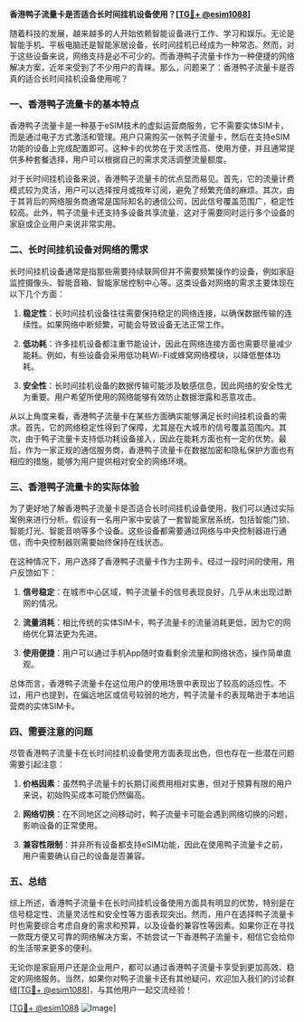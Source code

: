 **香港鸭子流量卡是否适合长时间挂机设备使用？[[TG💪+ @esim1088](https://t.me/s/esim1088)]**

随着科技的发展，越来越多的人开始依赖智能设备进行工作、学习和娱乐。无论是智能手机、平板电脑还是智能家居设备，长时间挂机已经成为一种常态。然而，对于这些设备来说，网络支持是必不可少的。而香港鸭子流量卡作为一种便捷的网络解决方案，近年来受到了不少用户的青睐。那么，问题来了：香港鸭子流量卡是否真的适合长时间挂机设备使用呢？

### 一、香港鸭子流量卡的基本特点

香港鸭子流量卡是一种基于eSIM技术的虚拟运营商服务，它不需要实体SIM卡，而是通过电子方式激活和管理。用户只需购买一张鸭子流量卡，然后在支持eSIM功能的设备上完成配置即可。这种卡的优势在于灵活性高、使用方便，并且通常提供多种套餐选择，用户可以根据自己的需求灵活调整流量额度。

对于长时间挂机设备来说，香港鸭子流量卡的优点显而易见。首先，它的流量计费模式较为灵活，用户可以选择按月或按年订阅，避免了频繁充值的麻烦。其次，由于其背后的网络服务商通常是国际知名的通信公司，因此信号覆盖范围广，稳定性较高。此外，鸭子流量卡还支持多设备共享流量，这对于需要同时运行多个设备的家庭或企业用户来说非常实用。

### 二、长时间挂机设备对网络的需求

长时间挂机设备通常是指那些需要持续联网但并不需要频繁操作的设备，例如家庭监控摄像头、智能音箱、智能家居控制中心等。这类设备对网络的需求主要体现在以下几个方面：

1. **稳定性**：长时间挂机设备往往需要保持稳定的网络连接，以确保数据传输的连续性。如果网络中断频繁，可能会导致设备无法正常工作。
   
2. **低功耗**：许多挂机设备都注重节能设计，因此在网络连接方面也需要尽量减少能耗。例如，有些设备会采用低功耗Wi-Fi或蜂窝网络模块，以降低整体功耗。

3. **安全性**：长时间挂机设备的数据传输可能涉及敏感信息，因此网络的安全性尤为重要。用户希望所使用的网络能够有效防止数据泄露和恶意攻击。

从以上角度来看，香港鸭子流量卡在某些方面确实能够满足长时间挂机设备的需求。首先，它的网络稳定性得到了保障，尤其是在大城市的信号覆盖范围内。其次，由于鸭子流量卡支持低功耗设备接入，因此在能耗方面也有一定的优势。最后，作为一家正规的通信服务商，香港鸭子流量卡在数据加密和隐私保护方面也有相应的措施，能够为用户提供相对安全的网络环境。

### 三、香港鸭子流量卡的实际体验

为了更好地了解香港鸭子流量卡是否适合长时间挂机设备使用，我们可以通过实际案例来进行分析。假设有一名用户家中安装了一套智能家居系统，包括智能门锁、智能灯光、智能音响等多个设备。这些设备都需要通过网络与中央控制器进行通信，而中央控制器则需要始终保持在线状态。

在这种情况下，用户选择了香港鸭子流量卡作为主网卡。经过一段时间的使用，用户反馈如下：

1. **信号稳定**：在城市中心区域，鸭子流量卡的信号表现良好，几乎从未出现过断网的情况。
   
2. **流量消耗**：相比传统的实体SIM卡，鸭子流量卡的流量消耗更低，因为它的网络优化算法更为先进。
   
3. **使用便捷**：用户可以通过手机App随时查看剩余流量和网络状态，操作简单直观。

总体而言，香港鸭子流量卡在这位用户的使用场景中表现出了较高的适应性。不过，用户也提到，在偏远地区或信号较弱的地方，鸭子流量卡的表现略逊于本地运营商的实体SIM卡。

### 四、需要注意的问题

尽管香港鸭子流量卡在长时间挂机设备使用方面表现出色，但也存在一些潜在问题需要引起注意：

1. **价格因素**：虽然鸭子流量卡的长期订阅费用相对实惠，但对于预算有限的用户来说，初始购买成本可能仍然偏高。
   
2. **网络切换**：在不同地区之间移动时，鸭子流量卡可能会遇到网络切换的问题，影响设备的正常使用。
   
3. **兼容性限制**：并非所有设备都支持eSIM功能，因此在使用鸭子流量卡之前，用户需要确认自己的设备是否兼容。

### 五、总结

综上所述，香港鸭子流量卡在长时间挂机设备使用方面具有明显的优势，特别是在信号稳定性、流量灵活性和安全性等方面表现突出。然而，用户在选择鸭子流量卡时也需要综合考虑自身的需求和预算，以及设备的兼容性等因素。如果你正在寻找一款既方便又可靠的网络解决方案，不妨尝试一下香港鸭子流量卡，相信它会给你的生活带来更多的便利。

无论你是家庭用户还是企业用户，都可以通过香港鸭子流量卡享受到更加高效、稳定的网络服务。当然，如果你对鸭子流量卡还有其他疑问，欢迎加入我们的讨论群组[[TG💪+ @esim1088](https://t.me/s/esim1088)]，与其他用户一起交流经验！

[[TG💪+ @esim1088](https://t.me/s/esim1088) ![Image](https://i.postimg.cc/4NQfJmqS/Snipaste-2025-05-13-00-14-12.png)]